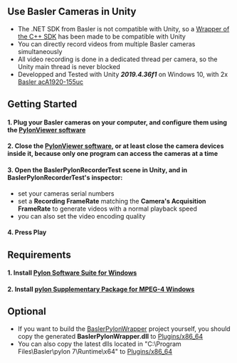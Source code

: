 ## Use Basler Cameras in Unity
- The .NET SDK from Basler is not compatible with Unity, so a [Wrapper of the C++ SDK](https://github.com/ebadier/BaslerPylonWrapper) has been made to be compatible with Unity
- You can directly record videos from multiple Basler cameras simultaneously
- All video recording is done in a dedicated thread per camera, so the Unity main thread is never blocked
- Developped and Tested with Unity ***2019.4.36f1*** on Windows 10, with 2x [Basler acA1920-155uc](https://www.baslerweb.com/en/shop/aca1920-155uc/)

## Getting Started
#### 1. Plug your Basler cameras on your computer, and configure them using the [PylonViewer software](https://www.baslerweb.com/en/software/pylon/pylon-viewer/)
#### 2. Close the [PylonViewer software](https://www.baslerweb.com/en/software/pylon/pylon-viewer/), or at least close the camera devices inside it, because only one program can access the cameras at a time
#### 3. Open the BaslerPylonRecorderTest scene in Unity, and in BaslerPylonRecorderTest's inspector:  
- set your cameras serial numbers
- set a **Recording FrameRate** matching the **Camera's Acquisition FrameRate** to generate videos with a normal playback speed
- you can also set the video encoding quality
#### 4. Press Play

## Requirements
#### 1. Install [Pylon Software Suite for Windows](https://www2.baslerweb.com/en/downloads/software-downloads/software-pylon-7-5-0-windows/)
#### 2. Install [pylon Supplementary Package for MPEG-4 Windows](https://www2.baslerweb.com/en/downloads/software-downloads/pylon-supplementary-package-for-mpeg4-1-0-2-windows/)

## Optional
- If you want to build the [BaslerPylonWrapper](https://github.com/ebadier/BaslerPylonWrapper) project yourself, you should copy the generated **BaslerPylonWrapper.dll** to [Plugins/x86_64](Plugins/x86_64)
- You can also copy the latest dlls located in "C:\Program Files\Basler\pylon 7\Runtime\x64" to [Plugins/x86_64](Plugins/x86_64)
